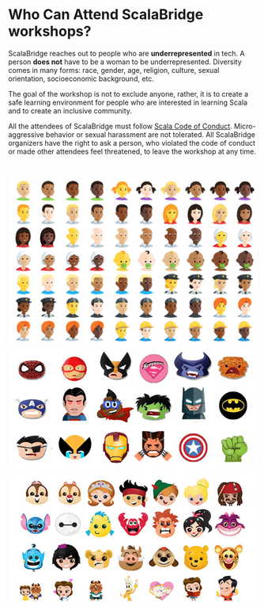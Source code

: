 # Who Can Attend ScalaBridge workshops?


ScalaBridge reaches out to people who are **underrepresented** in tech. A person **does not** have to be a woman to be underrepresented. Diversity comes in many forms: race, gender, age, religion, culture, sexual orientation, socioeconomic background, etc.  

The goal of the workshop is not to exclude anyone, rather, it is to create a safe learning environment for people who are interested in learning Scala and to create an inclusive community.

All the attendees of ScalaBridge must follow [Scala Code of Conduct](https://www.scala-lang.org/conduct/). Micro-aggressive behavior or sexual harassment are not tolerated. All ScalaBridge organizers have the right to ask a person, who violated the code of conduct or made other attendees feel threatened, to leave the workshop at any time.

<br>


![People](./images/diversity.jpg)
![People](./images/superheros.jpg)
![People](./images/disney.jpg)